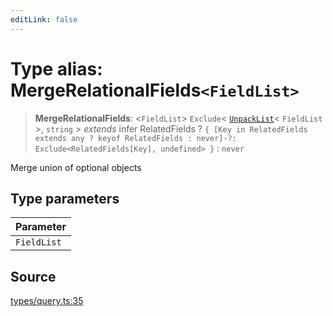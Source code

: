 ```yaml
---
editLink: false
---
```


# Type alias: MergeRelationalFields`<FieldList>`

> **MergeRelationalFields**: \<`FieldList`\> `Exclude`\< [`UnpackList`](type-alias.UnpackList.md)\< `FieldList` \>,
> `string` \> _extends_ infer RelatedFields ?
> `{ [Key in RelatedFields extends any ? keyof RelatedFields : never]-?: Exclude<RelatedFields[Key], undefined> }` :
> `never`

Merge union of optional objects

## Type parameters

| Parameter   |
| :---------- |
| `FieldList` |

## Source

[types/query.ts:35](https://github.com/directus/directus/blob/7789a6c53/sdk/src/types/query.ts#L35)
